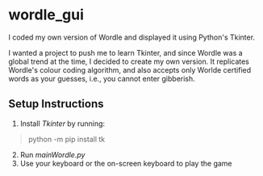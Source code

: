 # wordle_gui

I coded my own version of Wordle and displayed it using Python's Tkinter.

I wanted a project to push me to learn Tkinter, and since Wordle was a global trend at the time, I decided to create my own version. It replicates Wordle's colour coding algorithm, and also accepts only Worlde certified words as your guesses, i.e., you cannot enter gibberish.

## Setup Instructions

1. Install *Tkinter* by running:

> python -m pip install tk

2. Run *mainWordle.py*
3. Use your keyboard or the on-screen keyboard to play the game
